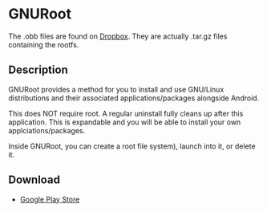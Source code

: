 GNURoot
=======

The .obb files are found on [Dropbox](https://www.dropbox.com/sh/blwlhsb986xv5hg/7VPnQZZ_fj).
They are actually .tar.gz files containing the rootfs.

## Description

GNURoot provides a method for you to install and use GNU/Linux distributions and their associated applications/packages alongside Android.

This does NOT require root.
A regular uninstall fully cleans up after this application.
This is expandable and you will be able to install your own applciations/packages.

Inside GNURoot, you can create a root file system), launch into it, or delete it.

## Download

* [Google Play Store](https://play.google.com/store/apps/details?id=champion.gnuroot)
